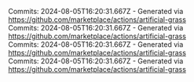 Commits: 2024-08-05T16:20:31.667Z - Generated via https://github.com/marketplace/actions/artificial-grass
<br>
Commits: 2024-08-05T16:20:31.667Z - Generated via https://github.com/marketplace/actions/artificial-grass
<br>
Commits: 2024-08-05T16:20:31.667Z - Generated via https://github.com/marketplace/actions/artificial-grass
<br>
Commits: 2024-08-05T16:20:31.667Z - Generated via https://github.com/marketplace/actions/artificial-grass
<br>
